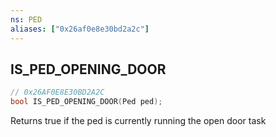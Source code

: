 ```yaml
---
ns: PED
aliases: ["0x26af0e8e30bd2a2c"]
---
```

## IS_PED_OPENING_DOOR

```c
// 0x26AF0E8E30BD2A2C
bool IS_PED_OPENING_DOOR(Ped ped);
```

Returns true if the ped is currently running the open door task

